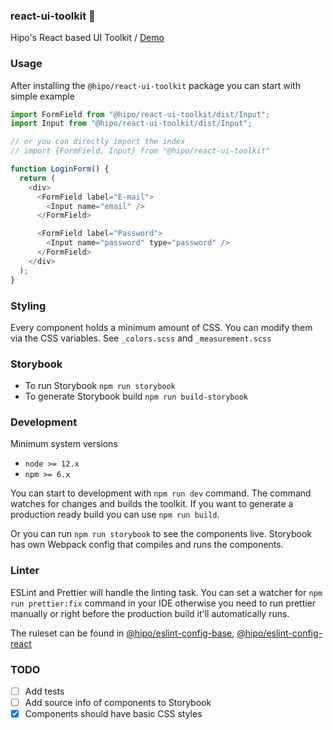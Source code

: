### react-ui-toolkit 🧩

Hipo's React based UI Toolkit / [Demo](https://react-ui-toolkit.now.sh/)

### Usage

After installing the `@hipo/react-ui-toolkit` package you can start with simple example

```javascript
import FormField from "@hipo/react-ui-toolkit/dist/Input";
import Input from "@hipo/react-ui-toolkit/dist/Input";

// or you can directly import the index
// import {FormField, Input} from "@hipo/react-ui-toolkit"

function LoginForm() {
  return (
    <div>
      <FormField label="E-mail">
        <Input name="email" />
      </FormField>

      <FormField label="Password">
        <Input name="password" type="password" />
      </FormField>
    </div>
  );
}
```

### Styling

Every component holds a minimum amount of CSS. You can modify them via the CSS variables. See `_colors.scss` and `_measurement.scss`

### Storybook

- To run Storybook `npm run storybook`
- To generate Storybook build `npm run build-storybook`

### Development

Minimum system versions

- `node >= 12.x`
- `npm >= 6.x`

You can start to development with `npm run dev` command. The command watches for changes and builds the toolkit. If you want to generate a production ready build you can use `npm run build`.

Or you can run `npm run storybook` to see the components live. Storybook has own Webpack config that compiles and runs the components.

### Linter

ESLint and Prettier will handle the linting task. You can set a watcher for `npm run prettier:fix` command in your IDE otherwise you need to run prettier manually or right before the production build it'll automatically runs.

The ruleset can be found in [@hipo/eslint-config-base](https://github.com/Hipo/eslint-config-hipo-base), [@hipo/eslint-config-react](https://github.com/Hipo/eslint-config-hipo-base)

### TODO

- [ ] Add tests
- [ ] Add source info of components to Storybook
- [x] Components should have basic CSS styles
